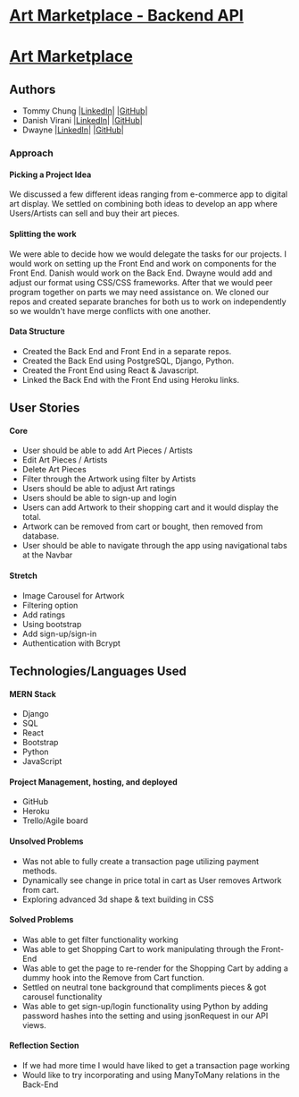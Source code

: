 # [Art Marketplace - Backend API](https://murmuring-coast-02165.herokuapp.com/api/art)
# [Art Marketplace](https://art-marketplace.herokuapp.com/)

## Authors
- Tommy Chung |[LinkedIn](https://www.linkedin.com/in/tommy-chung93)| |[GitHub](https://github.com/tommyc93)|
- Danish Virani |[LinkedIn](https://www.linkedin.com/in/danishvirani/)| |[GitHub](https://github.com/danishvirani)|
- Dwayne |[LinkedIn](https://www.linkedin.com/in/miller-0)| |[GitHub](https://github.com/Dwayne92)|

### Approach
#### Picking a Project Idea
We discussed a few different ideas ranging from e-commerce app to digital art display.  We settled on combining both ideas to develop an app where Users/Artists can sell and buy their art pieces.

#### Splitting the work
We were able to decide how we would delegate the tasks for our projects.  I would work on setting up the Front End and work on components for the Front End.  Danish would work on the Back End.  Dwayne would add and adjust our format using CSS/CSS frameworks.  After that we would peer program together on parts we may need assistance on.  We cloned our repos and created separate branches for both us to work on independently so we wouldn't have merge conflicts with one another.

#### Data Structure
- Created the Back End and Front End in a separate repos.
- Created the Back End using PostgreSQL, Django, Python.
- Created the Front End using React & Javascript.
- Linked the Back End with the Front End using Heroku links.

## User Stories
#### Core
- User should be able to add Art Pieces / Artists
- Edit Art Pieces / Artists
- Delete Art Pieces
- Filter through the Artwork using filter by Artists
- Users should be able to adjust Art ratings
- Users should be able to sign-up and login
- Users can add Artwork to their shopping cart and it would display the total.
- Artwork can be removed from cart or bought, then removed from database.
- User should be able to navigate through the app using navigational tabs at the Navbar

#### Stretch
- Image Carousel for Artwork
- Filtering option
- Add ratings
- Using bootstrap
- Add sign-up/sign-in
- Authentication with Bcrypt

## Technologies/Languages Used
#### MERN Stack
- Django
- SQL
- React
- Bootstrap
- Python
- JavaScript

#### Project Management, hosting, and deployed
- GitHub
- Heroku
- Trello/Agile board

#### Unsolved Problems
- Was not able to fully create a transaction page utilizing payment methods.
- Dynamically see change in price total in cart as User removes Artwork from cart.
- Exploring advanced 3d shape & text building in CSS

#### Solved Problems
- Was able to get filter functionality working
- Was able to get Shopping Cart to work manipulating through the Front-End
- Was able to get the page to re-render for the Shopping Cart by adding a dummy hook into the Remove from Cart function.
- Settled on neutral tone background that compliments pieces & got carousel functionality
- Was able to get sign-up/login functionality using Python by adding password hashes into the setting and using jsonRequest in our API views.

#### Reflection Section
- If we had more time I would have liked to get a transaction page working
- Would like to try incorporating and using ManyToMany relations in the Back-End
